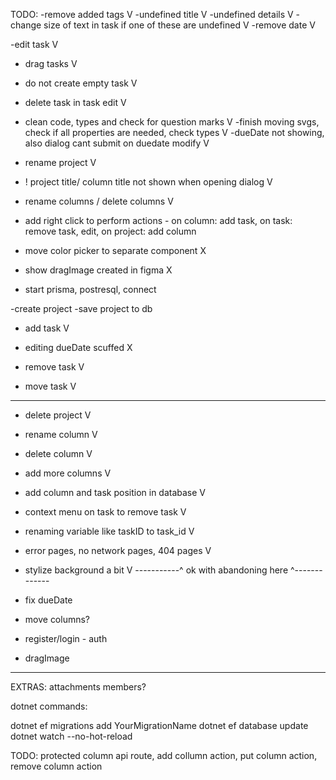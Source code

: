TODO:
-remove added tags V
-undefined title V
-undefined details V
-change size of text in task if one of these are undefined V
-remove date V

-edit task V

- drag tasks V

- do not create empty task V
- delete task in task edit V

- clean code, types and check for question marks V
  -finish moving svgs, check if all properties are needed, check types V
  -dueDate not showing, also dialog cant submit on duedate modify V

- rename project V

- ! project title/ column title not shown when opening dialog V

- rename columns / delete columns V
- add right click to perform actions - on column: add task, on task: remove task, edit, on project: add column

- move color picker to separate component X

- show dragImage created in figma X

- start prisma, postresql, connect

-create project
-save project to db

- add task V
- editing dueDate scuffed X

- remove task V
- move task V

---

- delete project V
- rename column V
- delete column V
- add more columns V
- add column and task position in database V
- context menu on task to remove task V
- renaming variable like taskID to task_id V
- error pages, no network pages, 404 pages V
- stylize background a bit V
  -----------^ ok with abandoning here ^-------------

- fix dueDate
- move columns?

- register/login - auth
- dragImage

---

EXTRAS:
attachments
members?

dotnet commands:

dotnet ef migrations add YourMigrationName
dotnet ef database update
dotnet watch --no-hot-reload

TODO:
protected column api route, add collumn action, put column action, remove column action
